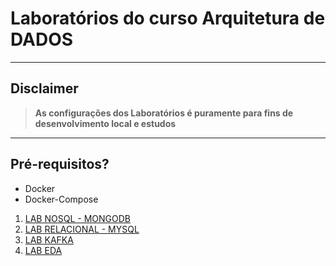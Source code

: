 
# Laboratórios do curso Arquitetura de DADOS

---
## Disclaimer
> **As configurações dos Laboratórios é puramente para fins de desenvolvimento local e estudos**
> 

---


## Pré-requisitos?
* Docker
* Docker-Compose

1. [LAB NOSQL - MONGODB](lab-nosql/README.md)
2. [LAB RELACIONAL - MYSQL](lab-relacional/README.md)
3. [LAB KAFKA](lab-kafka/README.md)
3. [LAB EDA](lab-eda//README.md)